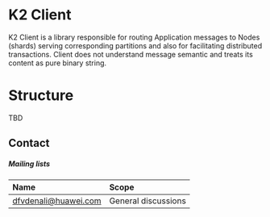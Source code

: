 <!--
    (C)opyright Huawei Technologies USA, 2019
-->
# K2 Client
K2 Client is a library responsible for routing Application messages to Nodes (shards) serving corresponding partitions and also for facilitating distributed transactions. Client does not understand message semantic and treats its content as pure binary string.


# Structure
TBD

## Contact

##### Mailing lists

| Name                                                                          | Scope                           |
|:------------------------------------------------------------------------------|:--------------------------------|
| [dfvdenali@huawei.com](mailto:dfvdenali@huawei.com)                           | General discussions             |

